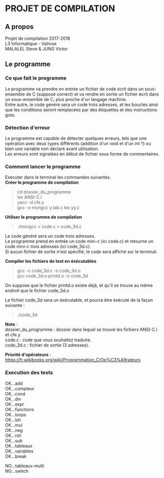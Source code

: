 # PROJET DE COMPILATION
## A propos
Projet de compilation 2017-2018  
L3 Informatique - Valrose  
MALALEL Steve & JUNG Victor  
  
## Le programme
### Ce que fait le programme
Le programme va prendre en entrée un fichier de code écrit dans un sous-ensemble de C (supposé correct) et va rendre en sortie un fichier écrit dans un sous-ensemble de C, plus proche d'un langage machine.  
Entre autre, le code généré sera un code trois adresses, et les boucles ainsi que les conditions seront remplacées par des étiquettes et des instructions goto.  
  
### Détection d'erreur
Le programme est capable de détecter quelques erreurs, tels que une opération avec deux types différents (addition d'un void et d'un int ?) ou bien une variable non déclaré avant utilisation.  
Les erreurs sont signalées en début de fichier sous forme de commentaires.  
  
### Comment lancer le programme
Executer dans le terminal les commandes suivantes.  
**Créer le programme de compilation**  
> cd dossier_du_programme  
> lex ANSI-C.l  
> yacc -d cfe.y  
> gcc -o mongcc y.tab.c lex.yy.c  
  
**Utiliser le programme de compilation**
> ./mongcc < code.c > code_3d.c  

Le code généré sera un code trois adresses.  
Le programme prend en entrée un code mini-c (ici code.c) et retourne un code mini-c trois adresses (ici code_3d.c).  
Si aucun fichier de sortie n'est spécifié, le code sera affiché sur le terminal.  

**Compiler les fichiers de test en éxécutables**
> gcc -c code_3d.c -o code_3d.o  
> gcc code_3d.o printd.o -o code_3d  

On suppose que le fichier printd.o existe déjà, et qu'il se trouve au même endroit que le fichier code_3d.o  
  
Le fichier code_3d sera un éxécutable, et pourra être éxécuté de la façon suivante :  
> ./code_3d  

**Note** :  
dossier_du_programme : dossier dans lequel se trouve les fichiers ANSI-C.l et cfe.y  
code.c : code que vous souhaitez traduire.  
code_3d.c : fichier de sortie (3 adresses).  

**Priorité d'opérateurs** : https://fr.wikibooks.org/wiki/Programmation_C/Op%C3%A9rateurs

### Execution des tests
OK...add  
OK...compteur  
OK...cond  
OK...div  
OK...expr  
OK...functions  
OK...loops  
OK...lsh  
OK...mul  
OK...neg  
OK...rsh  
OK...sub  
OK...tableaux  
OK...variables  
OK...break  
  
NO...tableaux-multi  
NO...switch  
